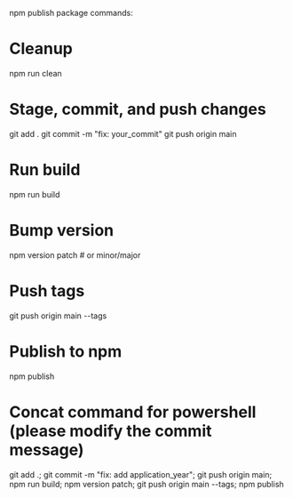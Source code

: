 npm publish package commands:

# Cleanup
npm run clean

# Stage, commit, and push changes
git add .
git commit -m "fix: your_commit"
git push origin main

# Run build
npm run build

# Bump version
npm version patch    # or minor/major

# Push tags
git push origin main --tags

# Publish to npm
npm publish

# Concat command for powershell (please modify the commit message)
git add .; git commit -m "fix: add application_year"; git push origin main; npm run build; npm version patch; git push origin main --tags; npm publish